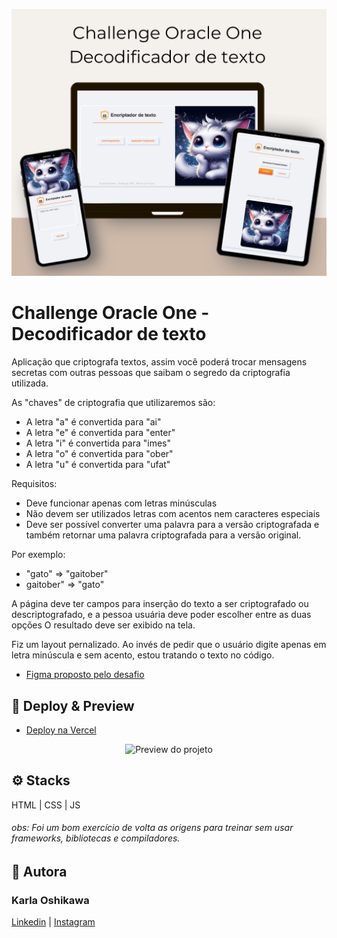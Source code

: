 <p align="center">
  <img src="images/decodificador-mockup.png" alt="Demonstracao do projeto">
</p>


# Challenge Oracle One - Decodificador de texto

 Aplicação que criptografa textos, assim você poderá trocar mensagens secretas com outras pessoas que saibam o segredo da criptografia utilizada.

As "chaves" de criptografia que utilizaremos são:
- A letra "a" é convertida para "ai"
- A letra "e" é convertida para "enter"
- A letra "i" é convertida para "imes"
- A letra "o" é convertida para "ober"
- A letra "u" é convertida para "ufat"

Requisitos:
- Deve funcionar apenas com letras minúsculas
- Não devem ser utilizados letras com acentos nem caracteres especiais
- Deve ser possível converter uma palavra para a versão criptografada e também retornar uma palavra criptografada para a versão original.

Por exemplo:
* "gato" => "gaitober"
* gaitober" => "gato"

A página deve ter campos para inserção do texto a ser criptografado ou descriptografado, e a pessoa usuária deve poder escolher entre as duas opções
O resultado deve ser exibido na tela.

Fiz um layout pernalizado. Ao invés de pedir que o usuário digite apenas em letra minúscula e sem acento, estou tratando o texto no código.

- [Figma proposto pelo desafio](https://www.figma.com/file/tvFEYhVfZTjdJ5P24RGV21/Alura-Challenge---Desafio-1---L%C3%B3gica?type=design&node-id=16-802&mode=design&t=2yW8MGRi9cDUPxwa-0)

## 🔗 Deploy & Preview

- [Deploy na Vercel](https://alura-one-encriptador.vercel.app/)

<p align="center">
  <img src="images/decodificador-preview.gif" alt="Preview do projeto">
</p>

## ⚙️  Stacks
HTML | CSS | JS
###### obs: Foi um bom exercício de volta as origens para treinar sem usar frameworks, bibliotecas e compiladores.

## 💌  Autora

### Karla Oshikawa

[Linkedin](https://www.linkedin.com/in/karlaoshikawa/) | [Instagram](https://www.instagram.com/karla.oshikawa/)

